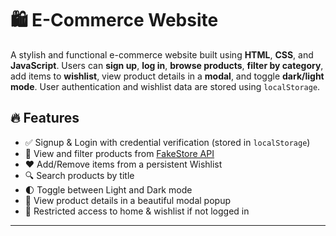 # 🛍️ E-Commerce Website

A stylish and functional e-commerce website built using **HTML**, **CSS**, and **JavaScript**. Users can **sign up**, **log in**, **browse products**, **filter by category**, add items to **wishlist**, view product details in a **modal**, and toggle **dark/light mode**. User authentication and wishlist data are stored using `localStorage`.

## 🔥 Features

- ✅ Signup & Login with credential verification (stored in `localStorage`)
- 🛒 View and filter products from [FakeStore API](https://fakestoreapi.com/)
- ❤️ Add/Remove items from a persistent Wishlist
- 🔍 Search products by title
- 🌓 Toggle between Light and Dark mode
- 🧾 View product details in a beautiful modal popup
- 🚫 Restricted access to home & wishlist if not logged in

---

